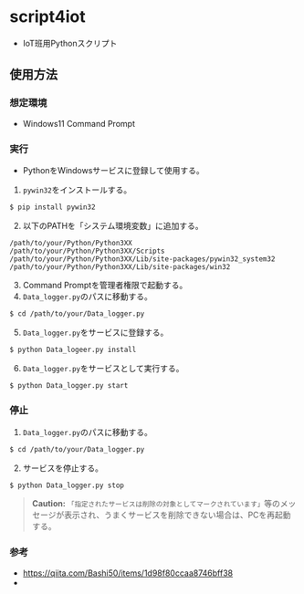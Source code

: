 # script4iot
- IoT班用Pythonスクリプト

## 使用方法
### 想定環境
- Windows11 Command Prompt
### 実行
- PythonをWindowsサービスに登録して使用する。

1. `pywin32`をインストールする。
``` bash
$ pip install pywin32
```

2. 以下のPATHを「システム環境変数」に追加する。
```
/path/to/your/Python/Python3XX
/path/to/your/Python/Python3XX/Scripts
/path/to/your/Python/Python3XX/Lib/site-packages/pywin32_system32
/path/to/your/Python/Python3XX/Lib/site-packages/win32
```

3. Command Promptを管理者権限で起動する。
4. `Data_logger.py`のパスに移動する。
```bash
$ cd /path/to/your/Data_logger.py
```
5. `Data_logger.py`をサービスに登録する。
```bash
$ python Data_logeer.py install
```
6. `Data_logger.py`をサービスとして実行する。
```bash
$ python Data_logger.py start
```

### 停止
1. `Data_logger.py`のパスに移動する。
```bash
$ cd /path/to/your/Data_logger.py
```

2. サービスを停止する。
```bash
$ python Data_logger.py stop
```

> **Caution:**
> `「指定されたサービスは削除の対象としてマークされています」`等のメッセージが表示され、うまくサービスを削除できない場合は、PCを再起動する。

### 参考
- https://qiita.com/Bashi50/items/1d98f80ccaa8746bff38
- 